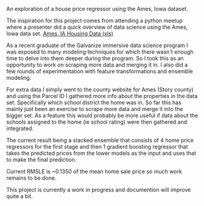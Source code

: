 An exploration of a house price regressor using the Ames, Iowa dataset.

The inspiration for this project comes from attending a python meetup where a presenter did a quick overview of data science using the Ames, Iowa data set. [Ames, IA Housing Data (xls)](http://www.amstat.org/publications/jse/v19n3/decock/AmesHousing.xls)

As a recent graduate of the Galvanize immersive data science program I was exposed to many modeling techniques for which there wasn't enough time to delve into them deeper during the program.  So I took this as an opportunity to work on scraping more data and merging it in. I also did a few rounds of experimentation with feature transformations and ensemble modeling.  

For extra data I simply went to the county website for Ames (Story county) and using the Parcel ID I gathered more info about the properties in the data set. Specifically which school district the home was in. So far this has mainly just been an exercise to scrape more data and merge it into the bigger set. As a feature this would probably be more useful if data about the schools assigned to the home (ie school rating) were then gathered and integrated.

The current result being a stacked ensemble that consists of 4 home price regressors for the first stage and then 1 gradient boosting regressor that takes the predicted prices from the lower models as the input and uses that to make the final prediction. 

Current RMSLE is ~0.1350 of the mean home sale price so much work remains to be done.

This project is currently a work in progress and documention will improve quite a bit.
